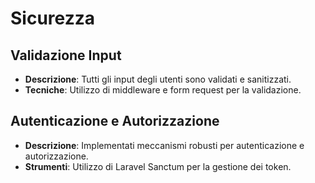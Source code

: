 # Sicurezza

## Validazione Input
- **Descrizione**: Tutti gli input degli utenti sono validati e sanitizzati.
- **Tecniche**: Utilizzo di middleware e form request per la validazione.

## Autenticazione e Autorizzazione
- **Descrizione**: Implementati meccanismi robusti per autenticazione e autorizzazione.
- **Strumenti**: Utilizzo di Laravel Sanctum per la gestione dei token. 